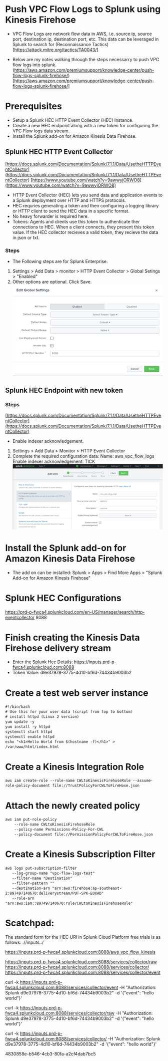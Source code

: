# Push VPC Flow Logs to Splunk using Kinesis Firehose
- VPC Flow Logs are network flow data in AWS, i.e. source ip, source port, destination ip, destination port, etc. This data can be leveraged in Splunk to search for (Reconnaissance Tactics)[https://attack.mitre.org/tactics/TA0043/]

- Below are my notes walking through the steps necessarry to push VPC flow logs into splunk.
(https://aws.amazon.com/premiumsupport/knowledge-center/push-flow-logs-splunk-firehose/)[https://aws.amazon.com/premiumsupport/knowledge-center/push-flow-logs-splunk-firehose/]

# Prerequisites
- Setup a Splunk HEC HTTP Event Collector (HEC) Instance.
- Create a new HEC endpoint along with a new token for configuring the VPC Flow logs data stream.
- Install the Splunk add-on for Amazon Kinesis Data Firehose.

## Splunk HEC HTTP Event Collector
[https://docs.splunk.com/Documentation/Splunk/7.1.1/Data/UsetheHTTPEventCollector](https://docs.splunk.com/Documentation/Splunk/7.1.1/Data/UsetheHTTPEventCollector)
[https://www.youtube.com/watch?v=9awwyjORWO8](https://www.youtube.com/watch?v=9awwyjORWO8)
- HTTP Event Collector (HEC) lets you send data and application events to a Splunk deployment over HTTP and HTTPS protocols. 
- HEC requries generating a token and then configuring a logging library or HTTP client to send the HEC data in a specific format.
- No heavy forwarder is required here.
- Tokens: Agents and clients use this token to authenticate ther connections to HEC. When a client connects, they present this token value. If the HEC collector recieves a valid token, they recieve the data in json or txt.

### Steps
* The Following steps are for Splunk Enterprise.
1. Settings > Add Data > monitor > HTTP Event Collector > Global Setings > "Enabled"
2. Other options are optional. Click Save.
![hec setup](./img/hec1.png)

## Splunk HEC Endpoint with new token

### Steps
[https://docs.splunk.com/Documentation/Splunk/7.1.1/Data/UsetheHTTPEventCollector](https://docs.splunk.com/Documentation/Splunk/7.1.1/Data/UsetheHTTPEventCollector)
* Enable indexer acknowledgement.
1. Settings > Add Data > Monitor > HTTP Event Collector
2. Complete the required configuration data:
    Name: aws_vpc_flow_logs
    Enable indexer acknowledgement: TICK
![hec setup](./img/hec2.png)

# Install the Splunk add-on for Amazon Kinesis Data Firehose
- The add on can be installed: Splunk > Apps > Find More Apps > "Splunk Add-on for Amazon Kinesis Firehose"

# Splunk HEC Configurations
https://prd-p-fwca4.splunkcloud.com/en-US/manager/search/http-eventcollector
8088

# Finish creating the Kinesis Data Firehose delivery stream
- Enter the Splunk Hec Details:
https://inputs.prd-p-fwca4.splunkcloud.com:8088
- Token Value: d9e37978-3775-4d10-bf6d-74434b9003b2

# Create a test web server instance 
```
#!/bin/bash
# Use this for your user data (script from top to bottom)
# install httpd (Linux 2 version)
yum update -y
yum install -y httpd
systemctl start httpd
systemctl enable httpd
echo "<h1>Hello World from $(hostname -f)</h1>" > /var/www/html/index.html
```

# Create a Kinesis Integration Role
```
aws iam create-role --role-name CWLtoKinesisFirehoseRole --assume-role-policy-document file://TrustPolicyForCWLToFireHose.json
```

# Attach the newly created policy
```
aws iam put-role-policy 
    --role-name CWLtoKinesisFirehoseRole 
    --policy-name Permissions-Policy-For-CWL 
    --policy-document file://PermissionPolicyForCWLToFireHose.json
```
# Create a Kinesis Subscription Filter
```
aws logs put-subscription-filter 
   --log-group-name "vpc-flow-logs-test"
   --filter-name "Destination" 
   --filter-pattern "" 
   --destination-arn "arn:aws:firehose:ap-southeast-2:897497140670:deliverystream/PUT-SPK-EOXAD" 
   --role-arn "arn:aws:iam::897497140670:role/CWLtoKinesisFirehoseRole"
```


# Scatchpad:

The standard form for the HEC URI in Splunk Cloud Platform free trials is as follows: 
<protocol>://inputs.<host>:<port>/<endpoint>

https://inputs.prd-p-fwca4.splunkcloud.com:8088/aws_vpc_flow_kinesis

https://inputs.prd-p-fwca4.splunkcloud.com:8088/services/collector/raw
https://inputs.prd-p-fwca4.splunkcloud.com:8088/services/collector/
https://inputs.prd-p-fwca4.splunkcloud.com:8088/services/collector/event


curl -k https://inputs.prd-p-fwca4.splunkcloud.com:8088/services/collector/event -H "Authorization: Splunk d9e37978-3775-4d10-bf6d-74434b9003b2" -d '{"event": "hello world"}'

curl -k https://inputs.prd-p-fwca4.splunkcloud.com:8088/services/collector/raw -H "Authorization: Splunk d9e37978-3775-4d10-bf6d-74434b9003b2" -d '{"event": "hello world"}'

curl -k https://inputs.prd-p-fwca4.splunkcloud.com:8088/services/collector/ -H "Authorization: Splunk d9e37978-3775-4d10-bf6d-74434b9003b2" -d '{"event": "hello world"}'


4830858e-b546-4cb3-80fa-a2cf4dab7bc5
